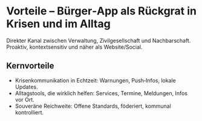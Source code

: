 # Vorteile – Bürger‑App als Rückgrat in Krisen und im Alltag

Direkter Kanal zwischen Verwaltung, Zivilgesellschaft und Nachbarschaft. Proaktiv, kontextsensitiv und näher als Website/Social.

## Kernvorteile
- Krisenkommunikation in Echtzeit: Warnungen, Push‑Infos, lokale Updates.
- Alltagstools, die wirklich helfen: Services, Termine, Meldungen, Infos vor Ort.
- Souveräne Reichweite: Offene Standards, föderiert, kommunal kontrolliert.
